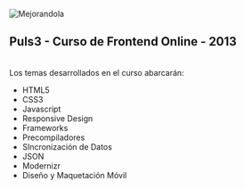 ![Mejorandola](http://miguelnieva.com/img/frontend.jpg)
<br />
## Puls3 - Curso de Frontend Online - 2013
<br />
Los temas desarrollados en el curso abarcarán:

- HTML5
- CSS3
- Javascript
- Responsive Design
- Frameworks
- Precompiladores
- SIncronización de Datos
- JSON
- Modernizr
- Diseño y Maquetación Móvil